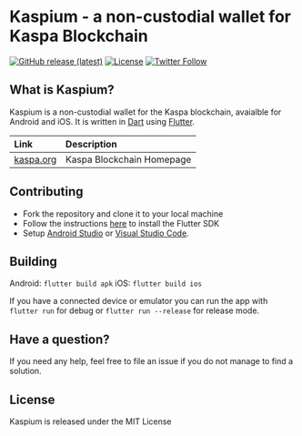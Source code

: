 # Kaspium - a non-custodial wallet for Kaspa Blockchain

[![GitHub release (latest)](https://img.shields.io/github/v/release/kaspium/kaspa_wallet)](https://github.com/kaspium/kaspa_wallet/releases) [![License](https://img.shields.io/badge/license-MIT-green)](https://github.com/kaspium/kaspa_wallet/blob/master/LICENSE) [![Twitter Follow](https://img.shields.io/twitter/follow/Kaspium?style=social)](https://twitter.com/intent/follow?screen_name=Kaspium)

## What is Kaspium?

Kaspium is a non-custodial wallet for the Kaspa blockchain, avaialble for Android and iOS. It is written in [Dart](https://dart.dev) using [Flutter](https://flutter.dev).

| Link | Description |
| :----- | :------ |
[kaspa.org](https://kaspa.org) | Kaspa Blockchain Homepage

## Contributing

* Fork the repository and clone it to your local machine
* Follow the instructions [here](https://flutter.io/docs/get-started/install) to install the Flutter SDK
* Setup [Android Studio](https://flutter.io/docs/development/tools/android-studio) or [Visual Studio Code](https://flutter.io/docs/development/tools/vs-code).

## Building

Android: `flutter build apk`
iOS: `flutter build ios`

If you have a connected device or emulator you can run the app with `flutter run` for debug or `flutter run --release` for release mode.

## Have a question?

If you need any help, feel free to file an issue if you do not manage to find a solution.

## License

Kaspium is released under the MIT License

